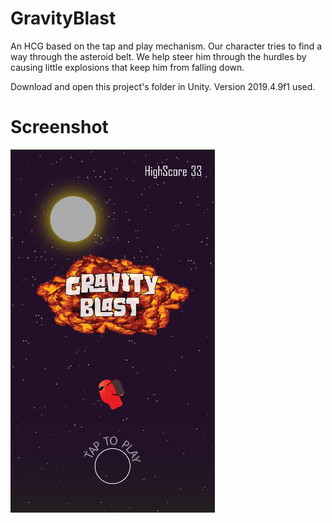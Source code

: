 # GravityBlast

An HCG based on the tap and play mechanism. Our character tries to find a way through the asteroid belt. We help steer him through the hurdles by causing little explosions that keep him from falling down.

Download and open this project's folder in Unity. Version 2019.4.9f1 used.

# Screenshot
![s shot](screenshot.PNG "Screenshot")

